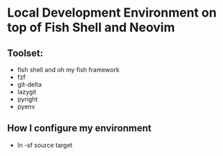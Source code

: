 # Local Development Environment on top of Fish Shell and Neovim

## Toolset:
 - fish shell and oh my fish framework
 - fzf
 - git-delta
 - lazygit
 - pyright
 - pyenv

## How I configure my environment
 - ln -sf source target
